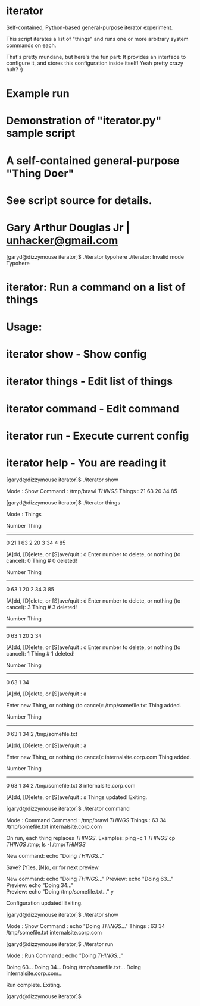 # iterator
Self-contained, Python-based general-purpose iterator experiment. 

This script iterates a list of "things" and runs one or more arbitrary system commands on each.

That's pretty mundane, but here's the fun part: It provides an interface to configure it, and stores this configuration inside itself! 
Yeah pretty crazy huh? :)

# Example run

# Demonstration of "iterator.py" sample script
# A self-contained general-purpose "Thing Doer"
# See script source for details.
# Gary Arthur Douglas Jr | unhacker@gmail.com

[garyd@dizzymouse iterator]$ ./iterator typohere
./iterator: Invalid mode Typohere

# iterator: Run a command on a list of things
# Usage:
#   iterator show    - Show config
#   iterator things  - Edit list of things
#   iterator command - Edit command
#   iterator run     - Execute current config
#   iterator help    - You are reading it

[garyd@dizzymouse iterator]$ ./iterator show

Mode	: Show
Command	: /tmp/brawl _THINGS_
Things	: 21 63 20 34 85 

[garyd@dizzymouse iterator]$ ./iterator things

Mode	: Things

Number	Thing
-------	------------
  0 	21
  1 	63
  2 	20
  3 	34
  4 	85

[A]dd, [D]elete, or [S]ave/quit : d
Enter number to delete, or nothing (to cancel): 0
Thing # 0 deleted!

Number	Thing
-------	------------
  0 	63
  1 	20
  2 	34
  3 	85

[A]dd, [D]elete, or [S]ave/quit : d
Enter number to delete, or nothing (to cancel): 3
Thing # 3 deleted!

Number	Thing
-------	------------
  0 	63
  1 	20
  2 	34

[A]dd, [D]elete, or [S]ave/quit : d
Enter number to delete, or nothing (to cancel): 1
Thing # 1 deleted!

Number	Thing
-------	------------
  0 	63
  1 	34

[A]dd, [D]elete, or [S]ave/quit : a

Enter new Thing, or nothing (to cancel):
/tmp/somefile.txt
Thing added.

Number	Thing
-------	------------
  0 	63
  1 	34
  2 	/tmp/somefile.txt

[A]dd, [D]elete, or [S]ave/quit : a

Enter new Thing, or nothing (to cancel):
internalsite.corp.com
Thing added.

Number	Thing
-------	------------
  0 	63
  1 	34
  2 	/tmp/somefile.txt
  3 	internalsite.corp.com

[A]dd, [D]elete, or [S]ave/quit : s
Things updated! Exiting.

[garyd@dizzymouse iterator]$ ./iterator command

Mode	: Command
Command	: /tmp/brawl _THINGS_
Things	: 63 34 /tmp/somefile.txt internalsite.corp.com 

On run, each thing replaces _THINGS_. 
Examples:
  ping -c 1 _THINGS_
  cp _THINGS_ /tmp; ls -l /tmp/_THINGS_

New command: echo "Doing _THINGS_..."

Save? [Y]es, [N]o, or <enter> for next preview.

New command:	echo "Doing _THINGS_..."
Preview:	echo "Doing 63..."		
Preview:	echo "Doing 34..."		
Preview:	echo "Doing /tmp/somefile.txt..."		y

Configuration updated! Exiting.

[garyd@dizzymouse iterator]$ ./iterator show

Mode	: Show
Command	: echo "Doing _THINGS_..."
Things	: 63 34 /tmp/somefile.txt internalsite.corp.com 

[garyd@dizzymouse iterator]$ ./iterator run

Mode	: Run
Command : echo "Doing _THINGS_..."

Doing 63...
Doing 34...
Doing /tmp/somefile.txt...
Doing internalsite.corp.com...

Run complete. Exiting.

[garyd@dizzymouse iterator]$
